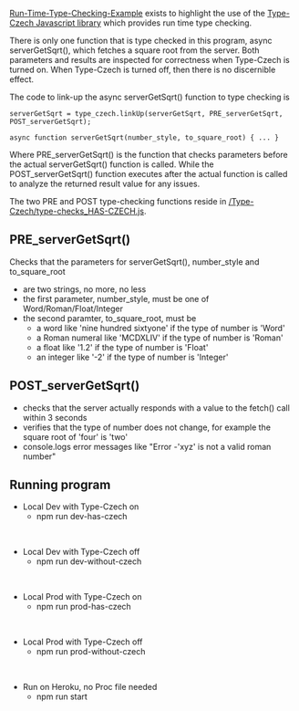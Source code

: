 [Run-Time-Type-Checking-Example](https://run-time-type-checking.herokuapp.com/) exists to highlight the use of the
[Type-Czech Javascript library](https://github.com/steenhansen/type-czech)
which provides run time type checking.

There is only one function that is type checked in this program, async serverGetSqrt(), which fetches a
square root from the server. Both parameters and results are inspected for
correctness when Type-Czech is turned on. When Type-Czech is turned off, then there is no discernible effect.

The code to link-up the async serverGetSqrt() function to type checking is

`serverGetSqrt = type_czech.linkUp(serverGetSqrt, PRE_serverGetSqrt, POST_serverGetSqrt); `

`async function serverGetSqrt(number_style, to_square_root) { ... }`

Where PRE_serverGetSqrt() is the function that checks parameters before the actual serverGetSqrt() function is called. While the POST_serverGetSqrt() function executes after the actual function is called to
analyze the returned result value for any issues.

The two PRE and POST type-checking functions reside in [/Type-Czech/type-checks_HAS-CZECH.js](/Type-Czech/type-checks_HAS-CZECH.js).

## PRE_serverGetSqrt()

Checks that the parameters for serverGetSqrt(), number_style and to_square_root

- are two strings, no more, no less
- the first parameter, number_style, must be one of Word/Roman/Float/Integer
- the second paramter, to_square_root, must be
  - a word like 'nine hundred sixtyone' if the type of number is 'Word'
  - a Roman numeral like 'MCDXLIV' if the type of number is 'Roman'
  - a float like '1.2' if the type of number is 'Float'
  - an integer like '-2' if the type of number is 'Integer'

## POST_serverGetSqrt()

- checks that the server actually responds with a value to the fetch() call within 3 seconds
- verifies that the type of number does not change, for example the square root of 'four' is 'two'
- console.logs error messages like "Error -'xyz' is not a valid roman number"

## Running program

- Local Dev with Type-Czech on
  - npm run dev-has-czech

<br/>

- Local Dev with Type-Czech off
  - npm run dev-without-czech

<br/>

- Local Prod with Type-Czech on
  - npm run prod-has-czech

<br/>

- Local Prod with Type-Czech off
  - npm run prod-without-czech

<br/>

- Run on Heroku, no Proc file needed
  - npm run start
